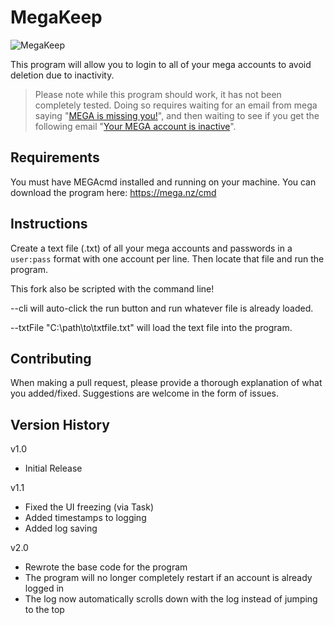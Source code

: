 MegaKeep
========

![MegaKeep](https://i.imgur.com/43lLYFx.png)

This program will allow you to login to all of your mega accounts to avoid deletion due to inactivity.

> Please note while this program should work, it has not been completely tested. Doing so requires waiting for an email from mega saying "[MEGA is missing you!](https://i.imgur.com/OIY3RQq.png)", and then waiting to see if you get the following email "[Your MEGA account is inactive](https://i.imgur.com/quT4Rmk.png)".

## Requirements

You must have MEGAcmd installed and running on your machine. You can download the program here: https://mega.nz/cmd

## Instructions

Create a text file (.txt) of all your mega accounts and passwords in a `user:pass` format with one account per line. Then locate that file and run the program.

This fork also be scripted with the command line!

--cli will auto-click the run button and run whatever file is already loaded.

--txtFile "C:\path\to\txtfile.txt" will load the text file into the program.

## Contributing

When making a pull request, please provide a thorough explanation of what you added/fixed. Suggestions are welcome in the form of issues.

## Version History

v1.0

- Initial Release

v1.1

- Fixed the UI freezing (via Task)
- Added timestamps to logging
- Added log saving

v2.0

- Rewrote the base code for the program
- The program will no longer completely restart if an account is already logged in
- The log now automatically scrolls down with the log instead of jumping to the top
